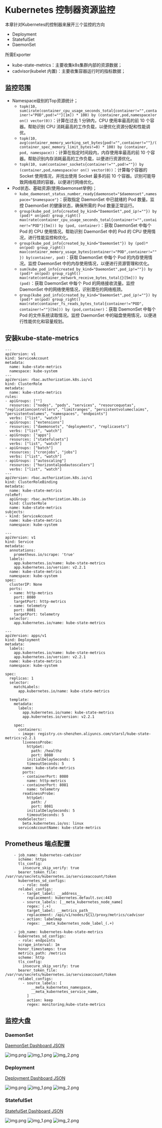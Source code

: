 # Kubernetes 控制器资源监控
本章针对Kubernetes的控制器来展开三个监控的方向

- Deployment
- StatefulSet
- DaemonSet

所需Exporter

- kube-state-metrics：主要收集k8s集群内部的资源数据；
- cadvisor(kubelet 内置)：主要收集容器运行时的指标数据；

## 监控范围

- Namespace级别的Top资源统计；
  - `topk(10, sum(irate(container_cpu_usage_seconds_total{container!="",container!="POD",pod!=""}[1m]) * 100) by (container,pod,namespace)or on() vector(0))`：计算在过去 1 分钟内，CPU 使用率最高的前 10 个容器。帮助识别 CPU 消耗最高的工作负载，以便优化资源分配和性能调优。
  - `topk(10, avg(container_memory_working_set_bytes{pod!="",container!=""}/(container_spec_memory_limit_bytes!=0) * 100) by (container, pod, namespace))`：计算在指定时间段内，内存使用率最高的前 10 个容器。帮助识别内存消耗最高的工作负载，以便进行资源优化。
  - `topk(10, sum(container_sockets{container!="",pod!=""}) by (container,pod,namespace)or on() vector(0))`：计算每个容器的 Socket 使用情况，并找出使用 Socket 最多的前 10 个容器。识别可能导致网络瓶颈的容器，以便进行网络优化。
- Pod状态、基础资源(使用daemonset举例)；
  - `kube_daemonset_status_number_ready{daemonset="$daemonset",namespace="$namespace"}`：获取指定 DaemonSet 中已就绪的 Pod 数量。监控 DaemonSet 的健康状态，确保所需的 Pod 数量正常运行。
  - `group(kube_pod_info{created_by_kind="DaemonSet",pod_ip!=""}) by (pod)* on(pod) group_right() max(rate(container_cpu_usage_seconds_total{container!="",container!="POD"}[5m])) by (pod, container)`：获取 DaemonSet 中每个 Pod 的 CPU 使用情况。帮助识别 DaemonSet 中的 Pod 的 CPU 使用情况，进行性能监控和优化。
  - `group(kube_pod_info{created_by_kind="DaemonSet"}) by (pod)* on(pod) group_right() max(container_memory_usage_bytes{container!="POD",container!=""}) by(container, pod)`：获取 DaemonSet 中每个 Pod 的内存使用情况。监控 DaemonSet 中的内存使用情况，以便进行资源管理和优化。
  - `sum(kube_pod_info{created_by_kind="DaemonSet",pod_ip!=""}) by (pod)* on(pod) group_right() max(rate(container_network_receive_bytes_total{}[5m])) by (pod)`：获取 DaemonSet 中每个 Pod 的网络接收流量。监控 DaemonSet 中的网络使用情况，识别潜在的网络瓶颈。
  - `group(kube_pod_info{created_by_kind="DaemonSet",pod_ip!=""}) by (pod)* on(pod) group_right() max(rate(container_fs_reads_bytes_total{container!="POD", container!=""}[5m])) by (pod,container)`：获取 DaemonSet 中每个 Pod 的文件系统读取情况。监控 DaemonSet 中的磁盘使用情况，以便进行性能优化和容量规划。

## 安装kube-state-metrics
``` 
---
apiVersion: v1
kind: ServiceAccount
metadata:
  name: kube-state-metrics
  namespace: kube-system
---
apiVersion: rbac.authorization.k8s.io/v1
kind: ClusterRole
metadata:
  name: kube-state-metrics
rules:
- apiGroups: [""]
  resources: ["nodes", "pods", "services", "resourcequotas", "replicationcontrollers", "limitranges", "persistentvolumeclaims", "persistentvolumes", "namespaces", "endpoints"]
  verbs: ["list", "watch"]
- apiGroups: ["extensions"]
  resources: ["daemonsets", "deployments", "replicasets"]
  verbs: ["list", "watch"]
- apiGroups: ["apps"]
  resources: ["statefulsets"]
  verbs: ["list", "watch"]
- apiGroups: ["batch"]
  resources: ["cronjobs", "jobs"]
  verbs: ["list", "watch"]
- apiGroups: ["autoscaling"]
  resources: ["horizontalpodautoscalers"]
  verbs: ["list", "watch"]
---
apiVersion: rbac.authorization.k8s.io/v1
kind: ClusterRoleBinding
metadata:
  name: kube-state-metrics
roleRef:
  apiGroup: rbac.authorization.k8s.io
  kind: ClusterRole
  name: kube-state-metrics
subjects:
- kind: ServiceAccount
  name: kube-state-metrics
  namespace: kube-system

---
apiVersion: v1
kind: Service
metadata:
  annotations:
    prometheus.io/scrape: 'true'
  labels:
    app.kubernetes.io/name: kube-state-metrics
    app.kubernetes.io/version: v2.2.1
  name: kube-state-metrics
  namespace: kube-system
spec:
  clusterIP: None
  ports:
  - name: http-metrics
    port: 8080
    targetPort: http-metrics
  - name: telemetry
    port: 8081
    targetPort: telemetry
  selector:
    app.kubernetes.io/name: kube-state-metrics

---
apiVersion: apps/v1
kind: Deployment
metadata:
  labels:
    app.kubernetes.io/name: kube-state-metrics
    app.kubernetes.io/version: v2.2.1
  name: kube-state-metrics
  namespace: kube-system
  
spec:
  replicas: 1
  selector:
    matchLabels:
      app.kubernetes.io/name: kube-state-metrics
      
  template:
    metadata:
      labels:
        app.kubernetes.io/name: kube-state-metrics
        app.kubernetes.io/version: v2.2.1
        
    spec:
      containers:
      - image: registry.cn-shenzhen.aliyuncs.com/starsl/kube-state-metrics:v2.2.1
        livenessProbe:
          httpGet:
            path: /healthz
            port: 8080
          initialDelaySeconds: 5
          timeoutSeconds: 5
        name: kube-state-metrics
        ports:
        - containerPort: 8080
          name: http-metrics
        - containerPort: 8081
          name: telemetry
        readinessProbe:
          httpGet:
            path: /
            port: 8081
          initialDelaySeconds: 5
          timeoutSeconds: 5
      nodeSelector:
        beta.kubernetes.io/os: linux
      serviceAccountName: kube-state-metrics
```
## Prometheus 端点配置
``` 
    - job_name: kubernetes-cadvisor
      scheme: https
      tls_config:
        insecure_skip_verify: true
      bearer_token_file: /var/run/secrets/kubernetes.io/serviceaccount/token
      kubernetes_sd_configs:
        - role: node
      relabel_configs:
        - target_label: __address__
          replacement: kubernetes.default.svc:443
        - source_labels: [__meta_kubernetes_node_name]
          regex: (.+)
          target_label: __metrics_path__
          replacement: /api/v1/nodes/${1}/proxy/metrics/cadvisor
        - action: labelmap
          regex: __meta_kubernetes_node_label_(.+)
    
    - job_name: kubernetes-kube-state-metrics
      kubernetes_sd_configs:
      - role: endpoints
      scrape_interval: 1m
      honor_timestamps: true
      metrics_path: /metrics
      scheme: http
      tls_config:
        insecure_skip_verify: true
      bearer_token_file: /var/run/secrets/kubernetes.io/serviceaccount/token
      relabel_configs:
        - source_labels: [
            __meta_kubernetes_namespace,
            __meta_kubernetes_service_name,
          ]
          action: keep
          regex: monitoring;kube-state-metrics
```

## 监控大盘

### DaemonSet
[DaemonSet Dashboard JSON](../../Dashboard/daemonset.json)

![img.png](../img/daemonset-img.png)
![img_1.png](../img/daemonset-img_1.png)
![img_2.png](../img/daemonset-img_2.png)

### Deployment
[Deployment Dashboard JSON](../../Dashboard/deployment.json)

![img.png](../img/deployment-img.png)
![img_1.png](../img/deployment-img_1.png)
![img_2.png](../img/deployment-img_2.png)

### StatefulSet
[StatefulSet Dashboard JSON](../../Dashboard/statefulset.json)

![img.png](../img/statefulset-img.png)
![img_1.png](../img/statefulset-img_1.png)
![img_2.png](../img/statefulset-img_2.png)